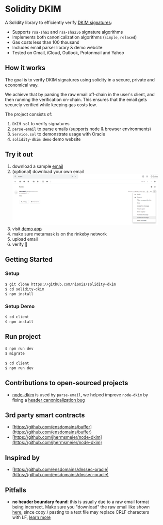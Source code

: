 # Solidity DKIM

A Solidity library to efficiently verify [DKIM signatures](https://tools.ietf.org/html/rfc6376):

- Supports `rsa-sha1` and `rsa-sha256` signature algorithms
- Implements both canonicalization algorithms (`simple`, `relaxed`)
- Gas costs less than 100 thousand
- Includes email parser library & demo website
- Tested on Gmail, iCloud, Outlook, Protonmail and Yahoo

## How it works

The goal is to verify DKIM signatures using solidity in a secure, private and economical way.

We achieve that by parsing the raw email off-chain in the user's client, and then running the verification on-chain.
This ensures that the email gets securely verified while keeping gas costs low.

The project consists of:

1. `DKIM.sol` to verify signatures
2. `parse-email` to parse emails (supports node & browser environments)
3. `Service.sol` to demonstrate usage with Oracle
4. `solidity-dkim demo` demo website

## Try it out

1. download a sample [email](/test/emails)
2. (optional) download your own email ![download](/download.png)
3. visit [demo app](https://dkim-oracle-demo-gold-psi.now.sh/)
4. make sure metamask is on the rinkeby network
5. upload email
6. verify 🎉

## Getting Started

### Setup

```
$ git clone https://github.com/nionis/solidity-dkim
$ cd solidity-dkim
$ npm install
```

### Setup Demo

```
$ cd client
$ npm install
```

## Run project

```
$ npm run dev
$ migrate

$ cd client
$ npm run dev
```

## Contributions to open-sourced projects

- [node-dkim](https://github.com/jhermsmeier/node-dkim) is used by `parse-email`, we helped improve `node-dkim` by fixing a [header canonicalization bug](https://github.com/jhermsmeier/node-dkim/pull/13)

## 3rd party smart contracts

- [https://github.com/ensdomains/buffer](https://github.com/ensdomains/buffer)
- [https://github.com/jhermsmeier/node-dkim](https://github.com/jhermsmeier/node-dkim)

## Inspired by

- [https://github.com/ensdomains/dnssec-oracle](https://github.com/ensdomains/dnssec-oracle)

## Pitfalls

- **no header boundary found**: this is usually due to a raw email format being incorrect. Make sure you "download" the raw email like shown [here](https://github.com/nionis/solidity-dkim#try-it-out), since copy / pasting to a text file may replace CRLF characters with LF, [learn more](https://tools.ietf.org/html/rfc6376#section-3.4)
